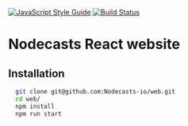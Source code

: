 [![JavaScript Style Guide](https://img.shields.io/badge/code%20style-standard-brightgreen.svg)](http://standardjs.com/)
[![Build Status](https://travis-ci.org/Nodecasts-io/web.svg?branch=master)](https://travis-ci.org/Nodecasts-io/web)

# Nodecasts React website

## Installation

```bash
  git clone git@github.com:Nodecasts-io/web.git
  cd web/
  npm install
  npm run start
```